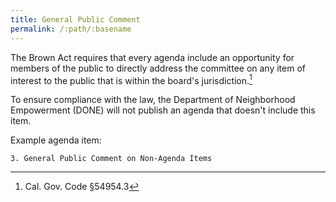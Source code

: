 ```yaml
---
title: General Public Comment
permalink: /:path/:basename
---
```


The Brown Act requires that
every agenda include
an opportunity
for members
of the public
to directly address the committee
on any item
of interest
to the public
that is within
the board's jurisdiction.[^549543]

To ensure compliance
with the law,
the Department of Neighborhood Empowerment (DONE)
will not publish
an agenda
that doesn't
include this item.

Example agenda item:

    3. General Public Comment on Non-Agenda Items

[^549543]: Cal. Gov. Code §54954.3
